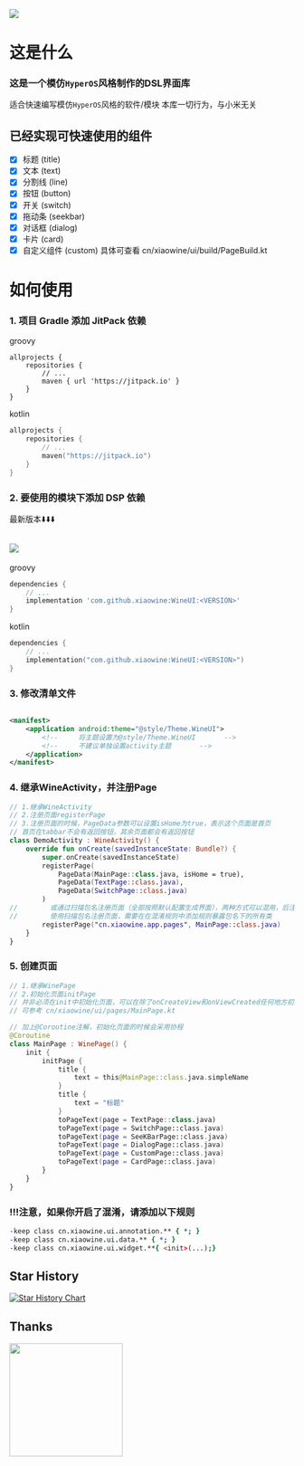 ![](https://socialify.git.ci/xiaowine/WineUI/image?description=1&descriptionEditable=一个模仿`HyperOS`风格制作的DSL界面库&language=1&name=1&owner=1&theme=Auto)

# 这是什么

### 这是一个模仿`HyperOS`风格制作的DSL界面库
适合快速编写模仿`HyperOS`风格的软件/模块
本库一切行为，与小米无关

## 已经实现可快速使用的组件

- [x] 标题 (title)
- [x] 文本 (text)
- [x] 分割线 (line)
- [x] 按钮 (button)
- [x] 开关 (switch)
- [x] 拖动条 (seekbar)
- [x] 对话框 (dialog)
- [x] 卡片 (card)
- [x] 自定义组件 (custom)
  具体可查看 cn/xiaowine/ui/build/PageBuild.kt

# 如何使用

### 1. 项目 Gradle 添加 JitPack 依赖

groovy

```
allprojects {
    repositories {
        // ...
        maven { url 'https://jitpack.io' }
    }
}
```

kotlin

```kotlin
allprojects {
    repositories {
        // ...
        maven("https://jitpack.io")
    }
}
```

### 2. 要使用的模块下添加 DSP 依赖

最新版本⬇️⬇️⬇️

[![](https://jitpack.io/v/xiaowine/WineUI.svg)](https://jitpack.io/#xiaowine/WineUI/)
---
groovy

```groovy
dependencies {
    // ...
    implementation 'com.github.xiaowine:WineUI:<VERSION>'
}
```

kotlin

```kotlin
dependencies {
    // ...
    implementation("com.github.xiaowine:WineUI:<VERSION>")
}
```

### 3. 修改清单文件

```xml

<manifest>
    <application android:theme="@style/Theme.WineUI">
        <!--     将主题设置为@style/Theme.WineUI       -->
        <!--     不建议单独设置activity主题       -->
    </application>
</manifest>
```

### 4. 继承WineActivity，并注册Page

```kotlin
// 1.继承WineActivity
// 2.注册页面registerPage
// 3.注册页面的时候，PageData参数可以设置isHome为true，表示这个页面是首页
// 首页在tabbar不会有返回按钮，其余页面都会有返回按钮
class DemoActivity : WineActivity() {
    override fun onCreate(savedInstanceState: Bundle?) {
        super.onCreate(savedInstanceState)
        registerPage(
            PageData(MainPage::class.java, isHome = true),
            PageData(TextPage::class.java),
            PageData(SwitchPage::class.java)
        )
//        或通过扫描包名注册页面（全部按照默认配置生成界面），两种方式可以混用，后注册的覆盖先注册的
//        使用扫描包名注册页面，需要在在混淆规则中添加规则暴露包名下的所有类
        registerPage("cn.xiaowine.app.pages", MainPage::class.java)
    }
}
```

### 5. 创建页面

```kotlin
// 1.继承WinePage
// 2.初始化页面initPage
// 并非必须在init中初始化页面，可以在除了onCreateView和onViewCreated任何地方初始化页面，只需要加上一个reloadPage()方法
// 可参考 cn/xiaowine/ui/pages/MainPage.kt

// 加上@Coroutine注解，初始化页面的时候会采用协程
@Coroutine
class MainPage : WinePage() {
    init {
        initPage {
            title {
                text = this@MainPage::class.java.simpleName
            }
            title {
                text = "标题"
            }
            toPageText(page = TextPage::class.java)
            toPageText(page = SwitchPage::class.java)
            toPageText(page = SeeKBarPage::class.java)
            toPageText(page = DialogPage::class.java)
            toPageText(page = CustomPage::class.java)
            toPageText(page = CardPage::class.java)
        }
    }
}
```

### !!!注意，如果你开启了混淆，请添加以下规则

```pro
-keep class cn.xiaowine.ui.annotation.** { *; }
-keep class cn.xiaowine.ui.data.** { *; }
-keep class cn.xiaowine.ui.widget.**{ <init>(...);}
```

## Star History

[![Star History Chart](https://api.star-history.com/svg?repos=xiaowine/Lyric-Getter&type=Timeline)](https://star-history.com/#xiaowine/Lyric-Getter&Timeline)

## Thanks
[<img src="https://resources.jetbrains.com/storage/products/company/brand/logos/jb_beam.png" width="200"/>](https://www.jetbrains.com)
